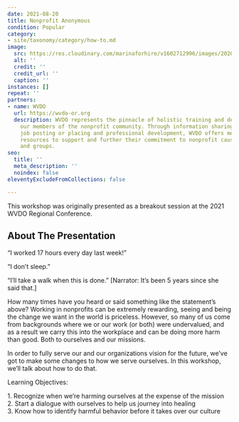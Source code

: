 ```yaml
---
date: 2021-08-20
title: Nonprofit Anonymous
condition: Popular
category:
- site/taxonomy/category/how-to.md
image:
  src: https://res.cloudinary.com/marinaforhire/v1602712996/images/2020/10/marina-two-tone-wall_bomuwr.webp
  alt: ''
  credit: ''
  credit_url: ''
  caption: ''
instances: []
repeat: ''
partners:
- name: WVDO
  url: https://wvdo-or.org
  description: WVDO represents the pinnacle of holistic training and development for
    our members of the nonprofit community. Through information sharing, networking,
    job posting or placing and professional development, WVDO offers members and organizations
    resources to support and further their commitment to nonprofit causes, services
    and groups.
seo:
  title: ''
  meta_description: ''
  noindex: false
eleventyExcludeFromCollections: false

---
```

This workshop was originally presented as a breakout session at the 2021 WVDO Regional Conference. 

## About The Presentation

“I worked 17 hours every day last week!”

“I don’t sleep.”

“I’ll take a walk when this is done.” \[Narrator: It’s been 5 years since she said that.\]

How many times have you heard or said something like the statement’s above? Working in nonprofits can be extremely rewarding, seeing and being the change we want in the world is priceless. However, so many of us come from backgrounds where we or our work (or both) were undervalued, and as a result we carry this into the workplace and can be doing more harm than good. Both to ourselves and our missions.

In order to fully serve our and our organizations vision for the future, we’ve got to make some changes to how we serve ourselves. In this workshop, we’ll talk about how to do that.

Learning Objectives:

1\. Recognize when we’re harming ourselves at the expense of the mission  
2\. Start a dialogue with ourselves to help us journey into healing  
3\. Know how to identify harmful behavior before it takes over our culture